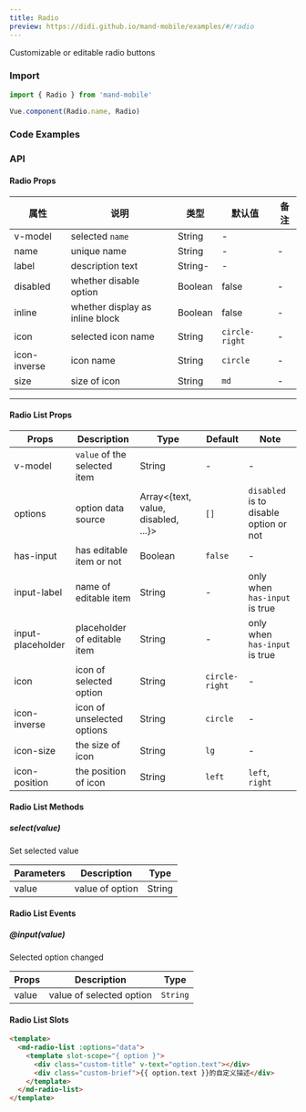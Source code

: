 ```yaml
---
title: Radio
preview: https://didi.github.io/mand-mobile/examples/#/radio
---
```


Customizable or editable radio buttons

### Import

```javascript
import { Radio } from 'mand-mobile'

Vue.component(Radio.name, Radio)
```

### Code Examples
<!-- DEMO -->

### API

#### Radio Props
|属性 | 说明 | 类型 | 默认值 | 备注|
|----|-----|------|------|------|
|v-model|selected `name`|String|-|
|name|unique name|String|-|-|
|label|description text|String-|-|
|disabled|whether disable option|Boolean|false|-|
|inline|whether display as inline block|Boolean|false|-|
|icon|selected icon name|String|`circle-right`|-|
|icon-inverse|icon name|String|`circle`|-|
|size|size of icon|String|`md`|-|

---

#### Radio List Props
|Props | Description | Type | Default | Note|
|----|-----|------|------|------|
|v-model|`value` of the selected item|String|-|-|
|options|option data source|Array<{text, value, disabled, ...}>|`[]`|`disabled` is to disable option or not|
|has-input|has editable item or not|Boolean|`false`|-|
|input-label|name of editable item|String|-|only when `has-input` is true|
|input-placeholder|placeholder of editable item|String|-|only when `has-input` is true|
|icon|icon of selected option|String|`circle-right`|-|
|icon-inverse|icon of unselected options|String|`circle`|-|
|icon-size|the size of icon|String|`lg`|-|
|icon-position|the position of icon|String|`left`|`left`, `right`|

#### Radio List Methods

##### select(value)
Set selected value

|Parameters | Description | Type |
|----|-----|------|
|value|value of option|String|

#### Radio List Events

##### @input(value)
Selected option changed

|Props | Description | Type |
|----|-----|------|
|value|value of selected option|`String`|

#### Radio List Slots
```html
<template>
  <md-radio-list :options="data">
    <template slot-scope="{ option }">
      <div class="custom-title" v-text="option.text"></div>
      <div class="custom-brief">{{ option.text }}的自定义描述</div>
    </template>
  </md-radio-list>
</template>
```
